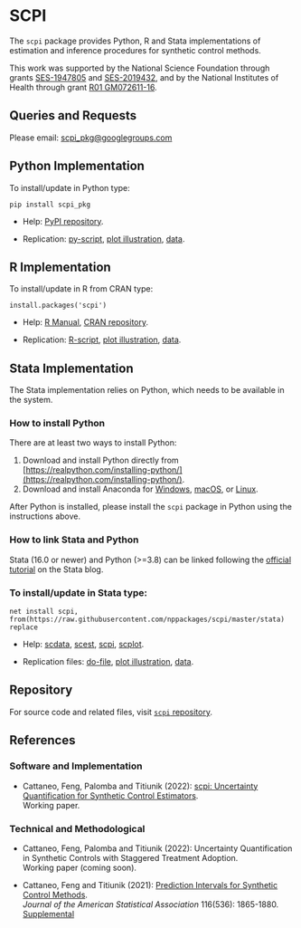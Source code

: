 # SCPI

The `scpi` package provides Python, R and Stata implementations of estimation and inference procedures for synthetic control methods.

This work was supported by the National Science Foundation through grants [SES-1947805](https://www.nsf.gov/awardsearch/showAward?AWD_ID=1947805) and [SES-2019432](https://www.nsf.gov/awardsearch/showAward?AWD_ID=2019432), and by the National Institutes of Health through grant [R01 GM072611-16](https://reporter.nih.gov/project-details/10093056).

## Queries and Requests

Please email: [scpi_pkg@googlegroups.com](mailto:scpi_pkg@googlegroups.com)

## Python Implementation

To install/update in Python type:
```
pip install scpi_pkg
```

- Help: [PyPI repository](https://pypi.org/project/scpi_pkg/).

- Replication: [py-script](https://github.com/nppackages/scpi/blob/main/Python/scpi_illustration.py), [plot illustration](https://github.com/nppackages/scpi/blob/main/Python/scpi_illustration_plot.py), [data](https://github.com/nppackages/scpi/blob/main/Python/scpi_germany.csv).

## R Implementation

To install/update in R from CRAN type:
```
install.packages('scpi')
````

- Help: [R Manual](https://cran.r-project.org/web/packages/scpi/scpi.pdf), [CRAN repository](https://cran.r-project.org/package=scpi).

- Replication: [R-script](https://github.com/nppackages/scpi/blob/main/R/scpi_illustration.R), [plot illustration](https://github.com/nppackages/scpi/blob/main/R/scpi_illustration_plot.R), [data](https://github.com/nppackages/scpi/blob/main/R/scpi_germany.csv).

## Stata Implementation

The Stata implementation relies on Python, which needs to be available in the system.

### How to install Python
There are at least two ways to install Python:
1. Download and install Python directly from [https://realpython.com/installing-python/](https://realpython.com/installing-python/).
2. Download and install Anaconda for [Windows](https://docs.anaconda.com/anaconda/install/windows/), [macOS](https://docs.anaconda.com/anaconda/install/mac-os/), or [Linux](https://docs.anaconda.com/anaconda/install/linux/).

After Python is installed, please install the `scpi` package in Python using the instructions above.

### How to link Stata and Python
Stata (16.0 or newer) and Python (>=3.8) can be linked following the [official tutorial](https://blog.stata.com/2020/08/18/stata-python-integration-part-1-setting-up-stata-to-use-python/) on the Stata blog.

### To install/update in Stata type:
```
net install scpi, from(https://raw.githubusercontent.com/nppackages/scpi/master/stata) replace
```

- Help: [scdata](https://github.com/nppackages/scpi/blob/main/stata/scdata.pdf), [scest](https://github.com/nppackages/scpi/blob/main/stata/scest.pdf), [scpi](https://github.com/nppackages/scpi/blob/main/stata/scpi.pdf), [scplot](https://github.com/nppackages/scpi/blob/main/stata/scplot.pdf).

- Replication files: [do-file](https://github.com/nppackages/scpi/blob/main/stata/scpi_illustration.do), [plot illustration](https://github.com/nppackages/scpi/blob/main/stata/scpi_illustration_plot.do), [data](https://github.com/nppackages/scpi/blob/main/stata/scpi_germany.dta).

## Repository

For source code and related files, visit [`scpi` repository](https://github.com/nppackages/scpi/).


## References

### Software and Implementation

- Cattaneo, Feng, Palomba and Titiunik (2022): [scpi: Uncertainty Quantification for Synthetic Control Estimators](https://nppackages.github.io/references/Cattaneo-Feng-Palomba-Titiunik_2022_scpi.pdf).<br>
Working paper.

### Technical and Methodological

- Cattaneo, Feng, Palomba and Titiunik (2022): Uncertainty Quantification in Synthetic Controls with Staggered Treatment Adoption.<br>
Working paper (coming soon).

- Cattaneo, Feng and Titiunik (2021): [Prediction Intervals for Synthetic Control Methods](https://nppackages.github.io/references/Cattaneo-Feng-Titiunik_2021_JASA.pdf).<br>
_Journal of the American Statistical Association_ 116(536): 1865-1880.<br>
[Supplemental](https://nppackages.github.io/references/Cattaneo-Feng-Titiunik_2021_JASA--Supplement.pdf)<br>

<br><br>
